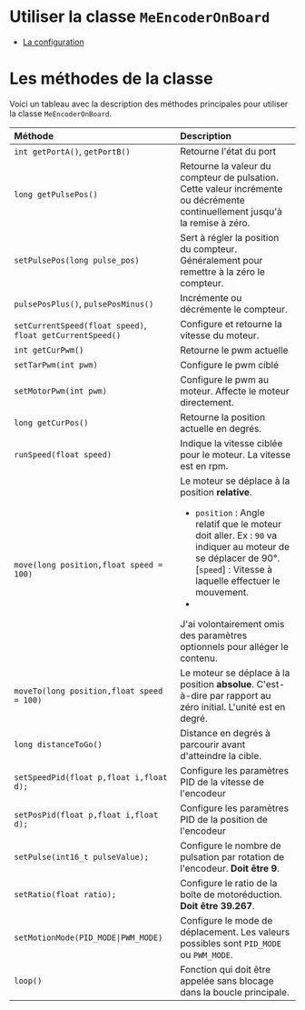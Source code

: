 # Utiliser la classe `MeEncoderOnBoard` <!-- omit in toc -->

- [La configuration](#la-configuration)

# Les méthodes de la classe

Voici un tableau avec la description des méthodes principales pour utiliser la classe `MeEncoderOnBoard`.

| Méthode                                                                  | Description                                                                                                                  |
| :----------------------------------------------------------------------- | :--------------------------------------------------------------------------------------------------------------------------- |
| `int getPortA()`, `getPortB()`                                           | Retourne l'état du port                                                                                                      |
| `long getPulsePos()`                                                     | Retourne la valeur du compteur de pulsation. Cette valeur incrémente ou décrémente continuellement jusqu'à la remise à zéro. |
| `setPulsePos(long pulse_pos)`                                            | Sert à régler la position du compteur. Généralement pour remettre à la zéro le compteur.                                     |
| `pulsePosPlus()`, `pulsePosMinus()`                                      | Incrémente ou décrémente le compteur.                                                                                        |
| `setCurrentSpeed(float speed)`, `float getCurrentSpeed()`                | Configure et retourne la vitesse du moteur.                                                                                  |
| `int getCurPwm()`                                                        | Retourne le pwm actuelle                                                                                                     |
| `setTarPwm(int pwm)`                                                     | Configure le pwm ciblé                                                                                                       |
| `setMotorPwm(int pwm)`                                                   | Configure le pwm au moteur. Affecte le moteur directement.                                                                   |
| `long getCurPos()`                                                       | Retourne la position actuelle en degrés.                                                                                     |
| `runSpeed(float speed)`                                                  | Indique la vitesse ciblée pour le moteur. La vitesse est en rpm.                                                             |
| `move(long position,float speed = 100)` | Le moteur se déplace à la position **relative**. <ul><li>`position` : Angle relatif que le moteur doit aller. Ex : `90` va indiquer au moteur de se déplacer de 90°.</li>[`speed`] : Vitesse à laquelle effectuer le mouvement.<li></li></ul>J'ai volontairement omis des paramètres optionnels pour alléger le contenu.|
|`moveTo(long position,float speed = 100)`| Le moteur se déplace à la position **absolue**. C'est-à-dire par rapport au zéro initial. L'unité est en degré.|
|`long distanceToGo()`|Distance en degrés à parcourir avant d'atteindre la cible.|
|`setSpeedPid(float p,float i,float d);`|Configure les paramètres PID de la vitesse de l'encodeur|
|`setPosPid(float p,float i,float d);`|Configure les paramètres PID de la position de l'encodeur|
|`setPulse(int16_t pulseValue);`|Configure le nombre de pulsation par rotation de l'encodeur. **Doit être 9**.|
|`setRatio(float ratio);`|Configure le ratio de la boîte de motoréduction. **Doit être 39.267**.|
|`setMotionMode(PID_MODE\|PWM_MODE)`|Configure le mode de déplacement. Les valeurs possibles sont `PID_MODE` ou `PWM_MODE`.|
|`loop()`|Fonction qui doit être appelée sans blocage dans la boucle principale.|

















